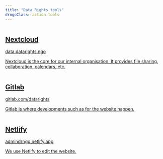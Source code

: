 ```yaml
---
title: "Data Rights tools"
drngoClass: action tools
---
```


<a href="https://data.datarights.ngo">
<div class="unit tool data-datarights-ngo">
<img src="https://data.datarights.ngo/apps/theming/favicon?v=17" alt="" class="logo">
<h2>Nextcloud</h2>
<span class="url">data.datarights.ngo</span>
<p>
Nextcloud is the core for our internal organisation. It provides file sharing, collaboration, calendars, etc.
</p>
</div>
</a>

<a href="https://gitlab.com/datarights">
<div class="unit tool gitlab">
<img src="https://assets.gitlab-static.net/assets/touch-icon-ipad-retina-8ebe416f5313483d9c1bc772b5bbe03ecad52a54eba443e5215a22caed2a16a2.png" alt="" class="logo">
<h2>Gitlab</h2>
<span class="url">gitlab.com/datarights</span>
<p>
Gitlab is where developments such as for the website happen.
</p>
</div>
</a>

<a href="https://admindrngo.netlify.app/admin/#/">
<div class="unit tool gitlab">
<img src="https://www.netlifycms.org/img/favicon/apple-touch-icon.png"
 alt="" class="logo">
<h2>Netlify</h2>
<span class="url">admindrngo.netlify.app</span>
<p>
We use Netlify to edit the website.
</p>
</div>
</a>
